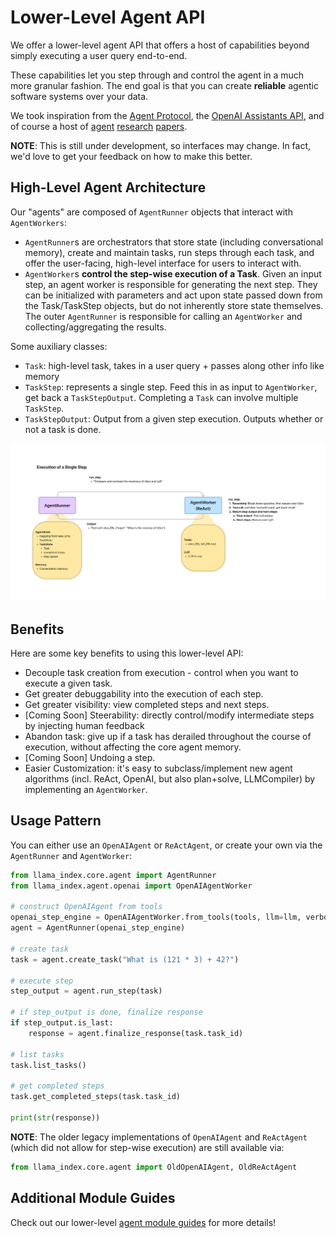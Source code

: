 # Lower-Level Agent API

We offer a lower-level agent API that offers a host of capabilities beyond simply executing a user query end-to-end.

These capabilities let you step through and control the agent in a much more granular fashion. The end goal is that you can create **reliable** agentic software systems over your data.

We took inspiration from the [Agent Protocol](https://agentprotocol.ai/), the [OpenAI Assistants API](https://platform.openai.com/docs/assistants/overview), and of course a host of [agent](https://arxiv.org/abs/2210.03629) [research](https://arxiv.org/abs/2305.18323) [papers](https://arxiv.org/abs/2312.04511).

**NOTE**: This is still under development, so interfaces may change. In fact, we'd love to get your feedback on how to make this better.

## High-Level Agent Architecture

Our "agents" are composed of `AgentRunner` objects that interact with `AgentWorkers`:

- `AgentRunner`s are orchestrators that store state (including conversational memory), create and maintain tasks, run steps through each task, and offer the user-facing, high-level interface for users to interact with.
- `AgentWorker`s **control the step-wise execution of a Task**. Given an input step, an agent worker is responsible for generating the next step. They can be initialized with parameters and act upon state passed down from the Task/TaskStep objects, but do not inherently store state themselves. The outer `AgentRunner` is responsible for calling an `AgentWorker` and collecting/aggregating the results.

Some auxiliary classes:

- `Task`: high-level task, takes in a user query + passes along other info like memory
- `TaskStep`: represents a single step. Feed this in as input to `AgentWorker`, get back a `TaskStepOutput`. Completing a `Task` can involve multiple `TaskStep`.
- `TaskStepOutput`: Output from a given step execution. Outputs whether or not a task is done.

![](../../../_static/agents/agent_step_execute.png)

## Benefits

Here are some key benefits to using this lower-level API:

- Decouple task creation from execution - control when you want to execute a given task.
- Get greater debuggability into the execution of each step.
- Get greater visibility: view completed steps and next steps.
- [Coming Soon] Steerability: directly control/modify intermediate steps by injecting human feedback
- Abandon task: give up if a task has derailed throughout the course of execution, without affecting the core agent memory.
- [Coming Soon] Undoing a step.
- Easier Customization: it's easy to subclass/implement new agent algorithms (incl. ReAct, OpenAI, but also plan+solve, LLMCompiler) by implementing an `AgentWorker`.

## Usage Pattern

You can either use an `OpenAIAgent` or `ReActAgent`, or create your own via the `AgentRunner` and `AgentWorker`:

```python
from llama_index.core.agent import AgentRunner
from llama_index.agent.openai import OpenAIAgentWorker

# construct OpenAIAgent from tools
openai_step_engine = OpenAIAgentWorker.from_tools(tools, llm=llm, verbose=True)
agent = AgentRunner(openai_step_engine)

# create task
task = agent.create_task("What is (121 * 3) + 42?")

# execute step
step_output = agent.run_step(task)

# if step_output is done, finalize response
if step_output.is_last:
    response = agent.finalize_response(task.task_id)

# list tasks
task.list_tasks()

# get completed steps
task.get_completed_steps(task.task_id)

print(str(response))
```

**NOTE**: The older legacy implementations of `OpenAIAgent` and `ReActAgent` (which did not allow for step-wise execution) are still available via:

```python
from llama_index.core.agent import OldOpenAIAgent, OldReActAgent
```

## Additional Module Guides

Check out our lower-level [agent module guides](lower-level-agent-api) for more details!
